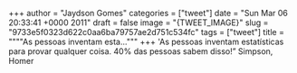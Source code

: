 
+++
author = "Jaydson Gomes"
categories = ["tweet"]
date = "Sun Mar 06 20:33:41 +0000 2011"
draft = false
image = "{TWEET_IMAGE}"
slug = "9733e5f0323d622c0aa6ba79757ae2d751c534fc"
tags = ["tweet"]
title = """"As pessoas inventam esta..."""
+++
'As pessoas inventam estatísticas para provar qualquer coisa. 40% das pessoas sabem disso!” Simpson, Homer
